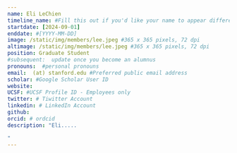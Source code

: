```yaml
---
name: Eli LeChien
timeline_name: #Fill this out if you'd like your name to appear differently on the Timeline.
startdate: [2024-09-01]
enddate: #[YYYY-MM-DD]
image: /static/img/members/lee.jpeg #365 x 365 pixels, 72 dpi
altimage: /static/img/members/lee.jpeg #365 x 365 pixels, 72 dpi
position: Graduate Student 
#subsequent:  update once you become an alumnus
pronouns:  #personal pronouns
email:  (at) stanford.edu #Preferred public email address
scholar: #Google Scholar User ID
website:
UCSF: #UCSF Profile ID - Employees only
twitter: # Tiwitter Account
linkedin: # LinkedIn Account
github: 
orcid: # ordcid 
description: "Eli..... 

"
---
```

